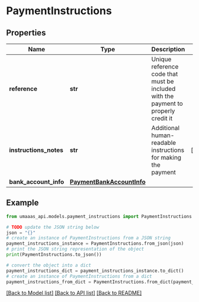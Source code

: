 # PaymentInstructions


## Properties

Name | Type | Description | Notes
------------ | ------------- | ------------- | -------------
**reference** | **str** | Unique reference code that must be included with the payment to properly credit it | 
**instructions_notes** | **str** | Additional human-readable instructions for making the payment | [optional] 
**bank_account_info** | [**PaymentBankAccountInfo**](PaymentBankAccountInfo.md) |  | 

## Example

```python
from umaaas_api.models.payment_instructions import PaymentInstructions

# TODO update the JSON string below
json = "{}"
# create an instance of PaymentInstructions from a JSON string
payment_instructions_instance = PaymentInstructions.from_json(json)
# print the JSON string representation of the object
print(PaymentInstructions.to_json())

# convert the object into a dict
payment_instructions_dict = payment_instructions_instance.to_dict()
# create an instance of PaymentInstructions from a dict
payment_instructions_from_dict = PaymentInstructions.from_dict(payment_instructions_dict)
```
[[Back to Model list]](../README.md#documentation-for-models) [[Back to API list]](../README.md#documentation-for-api-endpoints) [[Back to README]](../README.md)


